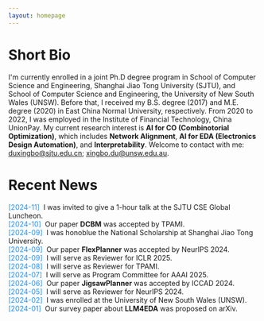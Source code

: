```yaml
---
layout: homepage 
---
```


# Short Bio
I'm currently enrolled in a joint Ph.D degree program in School of Computer Science and Engineering, Shanghai Jiao Tong University (SJTU), and School of Computer Science and Engineering, the University of New South Wales (UNSW). Before that, I received my B.S. degree (2017) and M.E. degree (2020) in East China Normal University, respectively. From 2020 to 2022, I was employed in the Institute of Financial Technology, China UnionPay. My current research interest is **AI for CO (Combinotorial Optimization)**, which includes **Network Alignment**, **AI for EDA (Electronics Design Automation)**, and **Interpretability**. Welcome to contact with me: <u>duxingbo@sjtu.edu.cn</u>; <u>xingbo.du@unsw.edu.au</u>.

# Recent News
<span style="color: #1E90FF;">[2024-11]</span>&nbsp;&nbsp;I was invited to give a 1-hour talk at the SJTU CSE Global Luncheon.  
<span style="color: #1E90FF;">[2024-10]</span>&nbsp;&nbsp;Our paper **DCBM** was accepted by TPAMI.  
<span style="color: #1E90FF;">[2024-09]</span>&nbsp;&nbsp;I was honoblue the National Scholarship at Shanghai Jiao Tong University.  
<span style="color: #1E90FF;">[2024-09]</span>&nbsp;&nbsp;Our paper **FlexPlanner** was accepted by NeurIPS 2024.  
<span style="color: #1E90FF;">[2024-09]</span>&nbsp;&nbsp;I will serve as Reviewer for ICLR 2025.  
<span style="color: #1E90FF;">[2024-08]</span>&nbsp;&nbsp;I will serve as Reviewer for TPAMI.  
<span style="color: #1E90FF;">[2024-07]</span>&nbsp;&nbsp;I will serve as Program Committee for AAAI 2025.  
<span style="color: #1E90FF;">[2024-06]</span>&nbsp;&nbsp;Our paper **JigsawPlanner** was accepted by ICCAD 2024.  
<span style="color: #1E90FF;">[2024-05]</span>&nbsp;&nbsp;I will serve as Reviewer for NeurIPS 2024.  
<span style="color: #1E90FF;">[2024-02]</span>&nbsp;&nbsp;I was enrolled at the University of New South Wales (UNSW).  
<span style="color: #1E90FF;">[2024-01]</span>&nbsp;&nbsp;Our survey paper about **LLM4EDA** was proposed on arXiv.  